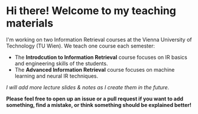 # Hi there! Welcome to my teaching materials

I'm working on two Information Retrieval courses at the Vienna University of Technology (TU Wien). We teach one course each semester: 

- The **Introdcution to Information Retrieval** course focuses on IR basics and engineering skills of the students.
- The **Advanced Information Retrieval** course focuses on machine learning and neural IR techniques.

*I will add more lecture slides & notes as I create them in the future.*

**Please feel free to open up an issue or a pull request if you want to add something, find a mistake, or think something should be explained better!**
